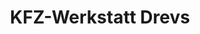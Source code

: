 ---
title: "KFZ-Werkstatt Drevs"
url: /blankenfelde-mahlow/kfz-werkstatt-drevs/
shop: Autowerkstatt
---